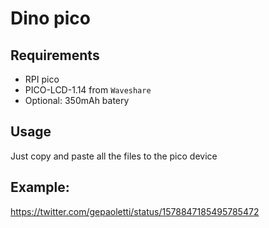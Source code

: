 # Dino pico

## Requirements

- RPI pico
- PICO-LCD-1.14 from `Waveshare`
- Optional: 350mAh batery

## Usage

Just copy and paste all the files to the pico device

## Example:

https://twitter.com/gepaoletti/status/1578847185495785472
